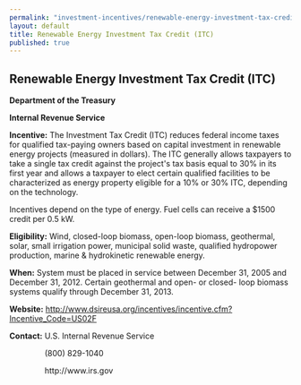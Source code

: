 ```yaml
---
permalink: "investment-incentives/renewable-energy-investment-tax-credit-itc.html"
layout: default
title: Renewable Energy Investment Tax Credit (ITC)
published: true
---
```


<H2>Renewable Energy Investment Tax Credit (ITC) </h2>
<P><STRONG>Department of the Treasury </strong></p>
<P><STRONG>Internal Revenue Service</strong></p>
<P><STRONG>Incentive:</strong> The Investment Tax Credit (ITC) reduces federal income taxes for qualified tax-paying owners based on capital investment in renewable energy projects (measured in dollars). The ITC generally allows taxpayers to take a single tax credit against the project's tax basis equal to 30% in its first year and allows a taxpayer to elect certain qualified facilities to be characterized as energy property eligible for a 10% or 30% ITC, depending on the technology.</p>
<P>Incentives depend on the type of energy. Fuel cells can receive a $1500 credit per 0.5 kW.</p>
<P><STRONG>Eligibility:</strong> Wind, closed-loop biomass, open-loop biomass, geothermal, solar, small irrigation power, municipal solid waste, qualified hydropower production, marine &amp; hydrokinetic renewable energy.</p>
<P><STRONG>When:</strong> System must be placed in service between December 31, 2005 and December 31, 2012. Certain geothermal and open- or closed- loop biomass systems qualify through December 31, 2013.</p>
<P><STRONG>Website:</strong> <A href="http://www.dsireusa.org/incentives/incentive.cfm?Incentive_Code=US02F">http://www.dsireusa.org/incentives/incentive.cfm?Incentive_Code=US02F</a></p>
<P><STRONG>Contact:</strong> U.S. Internal Revenue Service </p>
<P>&nbsp;&nbsp;&nbsp;&nbsp;&nbsp;&nbsp;&nbsp;&nbsp;&nbsp;&nbsp;&nbsp;&nbsp;&nbsp;&nbsp;&nbsp; (800) 829-1040 </p>
<P>&nbsp;&nbsp;&nbsp;&nbsp;&nbsp;&nbsp;&nbsp;&nbsp;&nbsp;&nbsp;&nbsp;&nbsp;&nbsp;&nbsp;&nbsp; http://www.irs.gov</p>